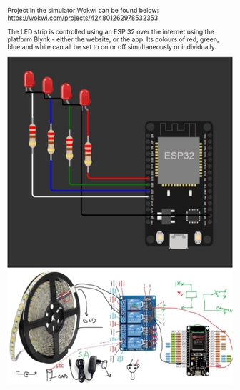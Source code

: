 Project in the simulator Wokwi can be found below:
https://wokwi.com/projects/424801262978532353

The LED strip is controlled using an ESP 32 over the internet using the platform Blynk - either the website, or the app.
Its colours of red, green, blue and white can all be set to on or off simultaneously or individually.

![LED-Strip](https://github.com/A13x07/LED-stripBlynk/raw/main/schematic.png)
![LED-Strip](https://github.com/A13x07/LED-stripBlynk/raw/main/LED-StripBlynkpic1.jpg)
